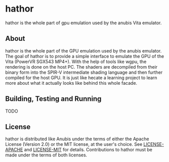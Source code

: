 # hathor
hathor is the whole part of gpu emulation used by the anubis Vita emulator.

## About
hathor is the whole part of the GPU emulation used by the anubis emulator.
The goal of hathor is to provide a simple interface to emulate the GPU of the Vita (PowerVR SGX543 MP4+).
With the help of tools like wgpu, the rendering is done on the host PC.
The shaders are decompiled from their binary form into the SPIR-V intermediate shading language and then further compiled for the host GPU.
It is just like hecate a learning project to learn more about what it actually looks like behind this whole facade.

## Building, Testing and Running
TODO

## License
hathor is distributed like Anubis under the terms of either the Apache License (Version 2.0) or the MIT license, at the user's choice.
See [LICENSE-APACHE](./LICENSE-APACHE) and [LICENSE-MIT](./LICENSE-MIT) for details.
Contributions to hathor must be made under the terms of both licenses.
